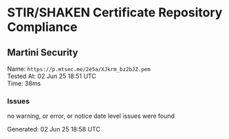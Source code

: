 # STIR/SHAKEN Certificate Repository Compliance

## Martini Security

Name: `https://p.mtsec.me/2e5a/XJkrm_bz2bJZ.pem`\
Tested At: 02 Jun 25 18:51 UTC\
Time: 38ms

### Issues

no warning, or error, or notice date level issues were found

Generated: 02 Jun 25 18:58 UTC